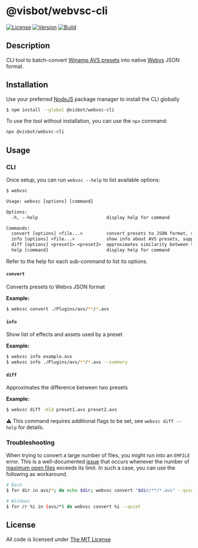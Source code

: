 # @visbot/webvsc-cli

[![License](https://img.shields.io/github/license/visbot/webvsc-cli?color=blue&style=for-the-badge)](https://github.com/visbot/webvsc-cli/blob/main/LICENSE)
[![Version](https://img.shields.io/npm/v/@visbot/webvsc-cli?style=for-the-badge)](https://www.npmjs.org/package/@visbot/webvsc-cli)
[![Build](https://img.shields.io/github/actions/workflow/status/visbot/webvsc-cli/default.yml?style=for-the-badge)](https://github.com/visbot/webvsc-cli/actions)

## Description

CLI tool to batch-convert [Winamp AVS presets](https://www.wikiwand.com/en/Advanced_Visualization_Studio) into native [Webvs](https://github.com/azeem/webvs) JSON format.

## Installation

Use your preferred [NodeJS](https://nodejs.org) package manager to install the CLI globally

```sh
$ npm install --global @visbot/webvsc-cli
```

To use the tool without installation, you can use the `npx` command:

```sh
npx @visbot/webvsc-cli
```

## Usage

### CLI

Once setup, you can run `webvsc --help` to list available options:

```txt
$ webvsc

Usage: webvsc [options] [command]

Options:
  -h, --help                          display help for command

Commands:
  convert [options] <file...>         convert presets to JSON format, supports glob patterns
  info [options] <file...>            show info about AVS presets, supports glob patterns
  diff [options] <preset1> <preset2>  approximates similarity between two AVS presets
  help [command]                      display help for command
```

Refer to the help for each sub-command to list its options.

#### `convert`

Converts presets to Webvs JSON format

**Example:**

```sh
$ webvsc convert ./Plugins/avs/**/*.avs
```

#### `info`

Show list of effects and assets used by a preset

**Example:**

```sh
$ webvsc info example.avs
$ webvsc info ./Plugins/avs/**/*.avs --summary
```

#### `diff`

Approximates the difference between two presets

**Example:**

```sh
$ webvsc diff -mld preset1.avs preset2.avs
```

:warning: This command requires additional flags to be set, see `webvsc diff --help` for details.

### Troubleshooting

When trying to convert a large number of files, you might run into an `EMFILE` error. This is a well-documented [issue](https://github.com/nodejs/node/issues/1941) that occurs whenever the number of [maximum open files](http://blog.izs.me/post/56827866110/wtf-is-emfile-and-why-does-it-happen-to-me) exceeds its limit. In such a case, you can use the following as workaround.

```sh
# Bash
$ for dir in avs/*; do echo $dir; webvsc convert "$dir/**/*.avs" --quiet; done

# Windows
$ for /r %i in (avs/*) do webvsc convert %i --quiet
```

## License

All code is licensed under [The MIT License](http://opensource.org/licenses/MIT)
